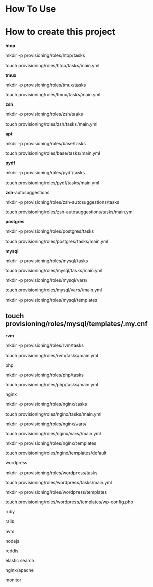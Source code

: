 # How To Use

# How to create this project

**htop**

mkdir -p  provisioning/roles/htop/tasks

touch  provisioning/roles/htop/tasks/main.yml



**tmux**

mkdir -p  provisioning/roles/tmux/tasks

touch  provisioning/roles/tmux/tasks/main.yml

**zsh**

mkdir -p  provisioning/roles/zsh/tasks

touch  provisioning/roles/zsh/tasks/main.yml

**apt**

mkdir -p  provisioning/roles/base/tasks

touch  provisioning/roles/base/tasks/main.yml

**pydf**

mkdir -p  provisioning/roles/pydf/tasks

touch  provisioning/roles/pydf/tasks/main.yml

**zsh**-autosuggestions

mkdir -p  provisioning/roles/zsh-autosuggestions/tasks

touch  provisioning/roles/zsh-autosuggestions/tasks/main.yml

**postgres**

mkdir -p  provisioning/roles/postgres/tasks

touch  provisioning/roles/postgres/tasks/main.yml

**mysql**

mkdir -p  provisioning/roles/mysql/tasks

touch  provisioning/roles/mysql/tasks/main.yml

mkdir -p  provisioning/roles/mysql/vars/

touch  provisioning/roles/mysql/vars//main.yml

mkdir -p  provisioning/roles/mysql/templates

touch provisioning/roles/mysql/templates/.my.cnf
---

**rvm**

mkdir -p  provisioning/roles/rvm/tasks

touch  provisioning/roles/rvm/tasks/main.yml


php

mkdir -p  provisioning/roles/php/tasks

touch  provisioning/roles/php/tasks/main.yml



nginx

mkdir -p  provisioning/roles/nginx/tasks

touch  provisioning/roles/nginx/tasks/main.yml

mkdir -p  provisioning/roles/nginx/vars/

touch  provisioning/roles/nginx/vars//main.yml

mkdir -p  provisioning/roles/nginx/templates

touch provisioning/roles/nginx/templates/default



wordpress

mkdir -p  provisioning/roles/wordpress/tasks

touch  provisioning/roles/wordpress/tasks/main.yml

mkdir -p  provisioning/roles/wordpress/templates

touch provisioning/roles/wordpress/templates/wp-config.php 



ruby

rails

nvm

nodejs



reddis

elastic search

nginx/apache

monitor


